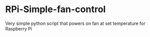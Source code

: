 # RPi-Simple-fan-control
Very simple python script that powers on fan at set temperature for Raspberry Pi
